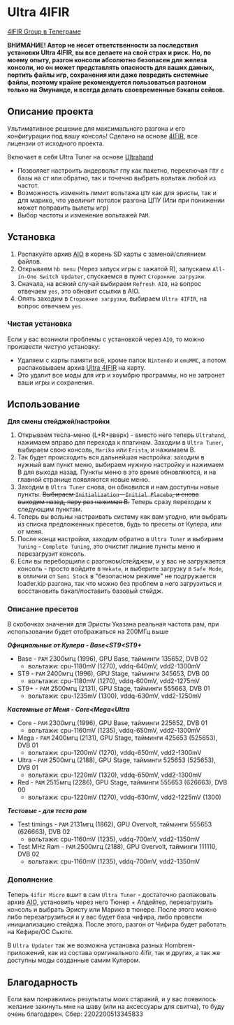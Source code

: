# Ultra 4IFIR

[4IFIR Group в Телеграме](https://t.me/For4ifir)

**ВНИМАНИЕ! Автор не несет ответственности за последствия установки Ultra 4IFIR, вы все делаете на свой страх и риск.**
**Но, по моему опыту, разгон консоли абсолютно безопасен для железа консоли, но он может представлять опасность для ваших данных, портить файлы игр, сохранения или даже повредить системные файлы, поэтому крайне рекомендуется пользоваться разгоном только на Эмунанде, и всегда делать своевременные бэкапы сейвов.**

## Описание проекта
Ультимативное решение для максимального разгона и его конфигурации под вашу консоль!
Сделано на основе [4IFIR](https://github.com/rashevskyv/4IFIR), все лицензии от исходного проекта.

Включает в себя Ultra Tuner на основе [Ultrahand](https://github.com/ppkantorski/Ultrahand-Overlay)
- Позволяет настроить андервольт гпу как пакетно, переключая `ГПУ` с базы на ст или обратно, так и точечно выбрать вольтаж любой из частот.
- Возможность изменить лимит вольтажа `ЦПУ` как для эристы, так и для марико, что увеличит потолок разгона ЦПУ (Или при понижении может поправить вылеты игр)
- Выбор частоты и изменение вольтажей `РАМ`.

## Установка

1. Распакуйте архив [AIO](https://github.com/redraz/Ultra-4ifir/raw/main/AIO/AIO.zip) в корень SD карты с заменой/слиянием файлов.
2. Открываем `hb menu` (Через запуск игры с зажатой R), запускаем `All-in-One Switch Updater`, спускаемся в пункт `Сторонние загрузки`.
3. Сначала, на всякий случай выбираем `Refresh AIO`, на вопрос отвечаем `yes`, это обновит ссылки в AIO.
4. Опять заходим в `Сторонние загрузки`, выбираем `Ultra 4IFIR`, на вопрос отвечаем `yes`.

### Чистая установка
Если у вас возникли проблемы с установкой через `AIO`, то можно произвести чистую установку:
- Удаляем с карты памяти всё, кроме папок `Nintendo` и `emuMMC`, а потом распаковываем архив [Ultra 4IFIR](https://github.com/redraz/Ultra-4ifir/releases/latest/download/Ultra.4IFIR.zip) на карту.
- Это удалит все моды для игр и хоумбрю программы, но не затронет ваши игры и сохранения.


## Использование
**Для смены стейджей/настройки**
1. Открываем тесла-меню (L+R+вверх) - вместо него теперь `Ultrahand`, нажимаем вправо для перехода к плагинам. Заходим в `Ultra Tuner`, выбираем свою консоль, `Mariko` или `Erista`, и нажимаем B.
2. Так будет происходить вся дальнейшая настройка: заходим в нужный вам пункт меню, выбираем нужную настройку и нажимаем B для выхода назад. Пункты меню в это время обновляются, и на главной странице появляются новые меню.
3. Заходим в `Ultra Tuner` снова, он обновился и нам доступны новые пункты. ~~Выбираем `Initialization` - `Initial Placebo`, и снова выходим назад, пару раз нажимая B.~~ Теперь сразу переходим к следующим пунктам.
4. Теперь вы вольны настраивать систему как вам угодно, или выбрать из списка предложенных пресетов, будь то пресеты от Кулера, или от меня.
5. После конца настройки, заходим обратно в `Ultra Tuner` и выбираем `Tuning` - `Complete Tuning`, это очистит лишние пункты меню и перезагрузит консоль.
6. Если вы переборщили с разгоном/стейджем, и у вас не загружается консоль - просто войдите в `Hekate`, и выберите загрузку в `Safe Mode`, в отличии от `Semi Stock` в "безопасном режиме" не подгружается loader.kip разгона, так что можно без проблем в него загрузиться и восстановить бэкап/поставить базовый стейдж.

### Описание пресетов
В скобочках значения для Эристы
Указана реальная частота рам, при использовании будет отображаться на 200МГц выше

***Официальные от Кулера - Base<ST9<ST9+***
- Base - `РАМ` 2300мгц (1996), GPU Base,
тайминги 135652, DVB 02
   - вольтажи: cpu-1180mV (1270), vddq-640mV, vdd2-1300mV
- ST9 - `РАМ` 2400мгц (1996), GPU Stage,
тайминги 345653, DVB 00
   - вольтажи: cpu-1180mV (1270), vddq-600mV, vdd2-1275mV
- ST9+ - `РАМ` 2500мгц (2131), GPU Stage,
тайминги 555663, DVB 01
   - вольтажи: cpu-1235mV (1300), vddq-630mV, vdd2-1250mV

***Кастомные от Меня - Core<Mega<Ultra***
- Core - `РАМ` 2300мгц (1996), GPU Base,
тайминги 225652, DVB 01
   - вольтажи: cpu-1160mV (1235), vddq-650mV, vdd2-1300mV
- Mega - `РАМ` 2400мгц (2131), GPU Stage,
тайминги 425653 (525653), DVB 01
   - вольтажи: cpu-1200mV (1270), vddq-650mV, vdd2-1300mV
- Ultra - `РАМ` 2500мгц (2188), GPU Stage,
тайминги 525653 (525653), DVB 01
   - вольтажи: cpu-1220mV (1320), vddq-650mV, vdd2-1300mV
- Red - `РАМ` 2515мгц (2286), GPU Stage,
тайминги 555653 (626663), DVB 00
   - вольтажи: cpu-1220mV (1270), vddq-630mV, vdd2-1225mV (1300)

***Тестовые - для теста рам***
- Test timings - `РАМ` 2131мгц (1862), GPU Overvolt,
тайминги 555653 (626663), DVB 02
   - вольтажи: cpu-1160mV (1235), vddq-700mV, vdd2-1350mV
- Test MHz Ram - `РАМ` 2500мгц (2188), GPU Overvolt,
тайминги 111110, DVB 02
   - вольтажи: cpu-1160mV (1235), vddq-700mV, vdd2-1350mV

### Дополнение

Теперь `4ifir Micro` вшит в сам `Ultra Tuner` - достаточно распаковать архив [AIO](https://github.com/redraz/Ultra-4ifir/raw/main/AIO/AIO.zip), установить через него Тюнер + Апдейтер, перезагрузить консоль и выбрать Эристу или Марико в тюнере. После этого можно либо перезагрузиться и у вас будет база чифира, либо провести инициализацию стейджа. После этого, разгон от Чифира будет работать на Кефире/ОС Сьюте.

В `Ultra Updater` так же возможна установка разных Hombrew-приложений, как из состава оригинального 4ifir, так и других, а так же доступны моды созданные самим Кулером.


## Благодарность

Если вам понравились результаты моих стараний, и у вас появилось желание закинуть мне на шаву (или на аксессуары для свитча), то буду очень благодарен.
Сбер: 2202200513345833
